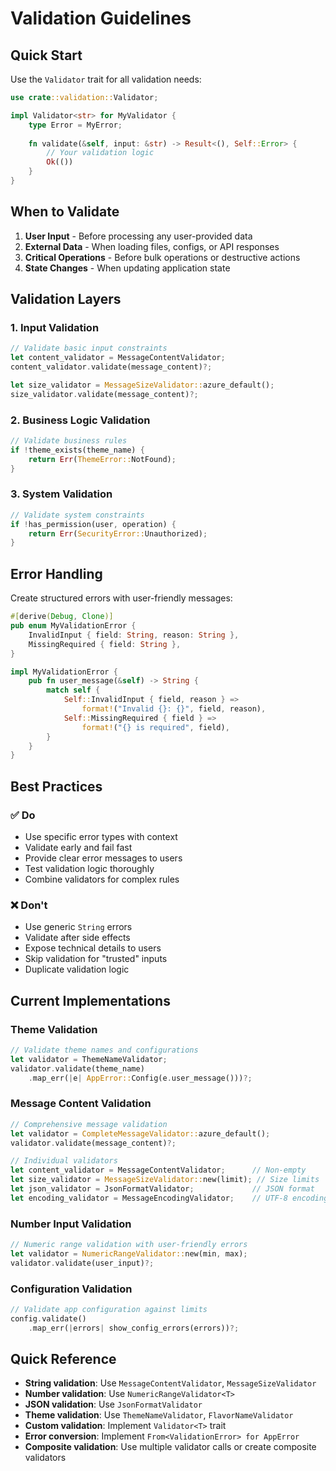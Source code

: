 # Validation Guidelines

## Quick Start

Use the `Validator` trait for all validation needs:

```rust
use crate::validation::Validator;

impl Validator<str> for MyValidator {
    type Error = MyError;
    
    fn validate(&self, input: &str) -> Result<(), Self::Error> {
        // Your validation logic
        Ok(())
    }
}
```

## When to Validate

1. **User Input** - Before processing any user-provided data
2. **External Data** - When loading files, configs, or API responses  
3. **Critical Operations** - Before bulk operations or destructive actions
4. **State Changes** - When updating application state

## Validation Layers

### 1. Input Validation
```rust
// Validate basic input constraints
let content_validator = MessageContentValidator;
content_validator.validate(message_content)?;

let size_validator = MessageSizeValidator::azure_default();
size_validator.validate(message_content)?;
```

### 2. Business Logic Validation
```rust
// Validate business rules
if !theme_exists(theme_name) {
    return Err(ThemeError::NotFound);
}
```

### 3. System Validation
```rust
// Validate system constraints
if !has_permission(user, operation) {
    return Err(SecurityError::Unauthorized);
}
```

## Error Handling

Create structured errors with user-friendly messages:

```rust
#[derive(Debug, Clone)]
pub enum MyValidationError {
    InvalidInput { field: String, reason: String },
    MissingRequired { field: String },
}

impl MyValidationError {
    pub fn user_message(&self) -> String {
        match self {
            Self::InvalidInput { field, reason } => 
                format!("Invalid {}: {}", field, reason),
            Self::MissingRequired { field } => 
                format!("{} is required", field),
        }
    }
}
```

## Best Practices

### ✅ Do
- Use specific error types with context
- Validate early and fail fast
- Provide clear error messages to users
- Test validation logic thoroughly
- Combine validators for complex rules

### ❌ Don't
- Use generic `String` errors
- Validate after side effects
- Expose technical details to users
- Skip validation for "trusted" inputs
- Duplicate validation logic

## Current Implementations

### Theme Validation
```rust
// Validate theme names and configurations
let validator = ThemeNameValidator;
validator.validate(theme_name)
    .map_err(|e| AppError::Config(e.user_message()))?;
```

### Message Content Validation
```rust
// Comprehensive message validation
let validator = CompleteMessageValidator::azure_default();
validator.validate(message_content)?;

// Individual validators
let content_validator = MessageContentValidator;      // Non-empty
let size_validator = MessageSizeValidator::new(limit); // Size limits
let json_validator = JsonFormatValidator;             // JSON format
let encoding_validator = MessageEncodingValidator;    // UTF-8 encoding
```

### Number Input Validation
```rust
// Numeric range validation with user-friendly errors
let validator = NumericRangeValidator::new(min, max);
validator.validate(user_input)?;
```

### Configuration Validation
```rust
// Validate app configuration against limits
config.validate()
    .map_err(|errors| show_config_errors(errors))?;
```

## Quick Reference

- **String validation**: Use `MessageContentValidator`, `MessageSizeValidator`
- **Number validation**: Use `NumericRangeValidator<T>`
- **JSON validation**: Use `JsonFormatValidator`
- **Theme validation**: Use `ThemeNameValidator`, `FlavorNameValidator`
- **Custom validation**: Implement `Validator<T>` trait
- **Error conversion**: Implement `From<ValidationError> for AppError`
- **Composite validation**: Use multiple validator calls or create composite validators
